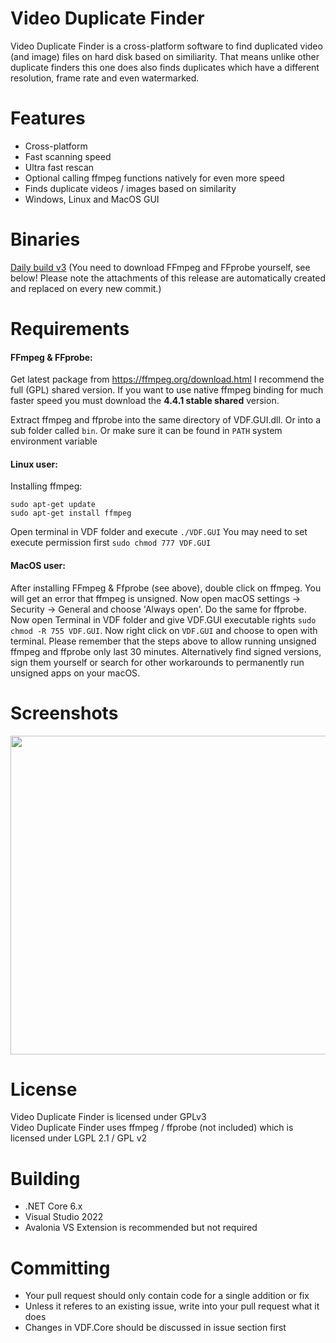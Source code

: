 # Video Duplicate Finder
Video Duplicate Finder is a cross-platform software to find duplicated video (and image) files on hard disk based on similiarity. That means unlike other duplicate finders this one does also finds duplicates which have a different resolution, frame rate and even watermarked.

# Features
- Cross-platform
- Fast scanning speed
- Ultra fast rescan
- Optional calling ffmpeg functions natively for even more speed
- Finds duplicate videos / images based on similarity
- Windows, Linux and MacOS GUI

# Binaries

[Daily build v3](https://github.com/0x90d/videoduplicatefinder/releases/tag/3.0.x) (You need to download FFmpeg and FFprobe yourself, see below! Please note the attachments of this release are automatically created and replaced on every new commit.)


# Requirements

#### FFmpeg & FFprobe:
Get latest package from https://ffmpeg.org/download.html I recommend the full (GPL) shared version. If you want to use native ffmpeg binding for much faster speed you must download the **4.4.1 stable shared** version.

Extract ffmpeg and ffprobe into the same directory of VDF.GUI.dll. Or into a sub folder called `bin`. Or make sure it can be found in `PATH` system environment variable

#### Linux user:
Installing ffmpeg:
```
sudo apt-get update
sudo apt-get install ffmpeg
```
Open terminal in VDF folder and execute `./VDF.GUI`
You may need to set execute permission first `sudo chmod 777 VDF.GUI`
#### MacOS user:
After installing FFmpeg & Ffprobe (see above), double click on ffmpeg. You will get an error that ffmpeg is unsigned. Now open macOS settings -> Security -> General and choose 'Always open'. Do the same for ffprobe. Now open Terminal in VDF folder and give VDF.GUI executable rights `sudo chmod -R 755 VDF.GUI`. Now right click on `VDF.GUI` and choose to open with terminal. Please remember that the steps above to allow running unsigned ffmpeg and ffprobe only last 30 minutes. Alternatively find signed versions, sign them yourself or search for other workarounds to permanently run unsigned apps on your macOS.

# Screenshots
<img src="https://user-images.githubusercontent.com/46010672/129763067-8855a538-4a4f-4831-ac42-938eae9343bd.png" width="510">

# License
Video Duplicate Finder is licensed under GPLv3  
Video Duplicate Finder uses ffmpeg / ffprobe (not included) which is licensed under LGPL 2.1 / GPL v2


# Building
- .NET Core 6.x
- Visual Studio 2022
- Avalonia VS Extension is recommended but not required

# Committing
- Your pull request should only contain code for a single addition or fix
- Unless it referes to an existing issue, write into your pull request what it does
- Changes in VDF.Core should be discussed in issue section first
